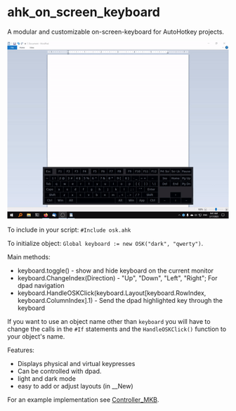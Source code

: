 # ahk_on_screen_keyboard

A modular and customizable on-screen-keyboard for AutoHotkey projects.

![demonstration](./demonstration.gif)

To include in your script: `#Include osk.ahk`

To initialize object: `Global keyboard := new OSK("dark", "qwerty")`.

Main methods:
* keyboard.toggle() - show and hide keyboard on the current monitor
* keyboard.ChangeIndex(Direction) - "Up", "Down", "Left", "Right"; For dpad navigation
* keyboard.HandleOSKClick(keyboard.Layout[keyboard.RowIndex, keyboard.ColumnIndex].1) - Send the dpad highlighted key through the keyboard

If you want to use an object name other than `keyboard` you will have to change the calls in the `#If` statements and the `HandleOSKClick()` function to your object's name.

Features:
  * Displays physical and virtual keypresses
  * Can be controlled with dpad.
  * light and dark mode
  * easy to add or adjust layouts (in __New)

For an example implementation see [Controller_MKB](https://github.com/henrystern/controller_mkb).
